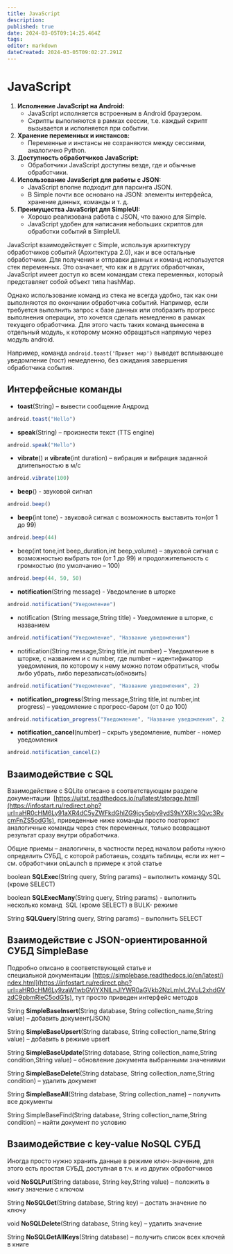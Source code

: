 ```yaml
---
title: JavaScript
description: 
published: true
date: 2024-03-05T09:14:25.464Z
tags: 
editor: markdown
dateCreated: 2024-03-05T09:02:27.291Z
---
```


# JavaScript
1. **Исполнение JavaScript на Android:**
	- JavaScript исполняется встроенным в Android браузером.
	- Скрипты выполняются в рамках сессии, т.е. каждый скрипт вызывается и исполняется при событии.
1. **Хранение переменных и инстансов:**
    - Переменные и инстансы не сохраняются между сессиями, аналогично Python.
3. **Доступность обработчиков JavaScript:**
    - Обработчики JavaScript доступны везде, где и обычные обработчики.
4. **Использование JavaScript для работы с JSON:**
    - JavaScript вполне подходит для парсинга JSON.
    - В Simple почти все основано на JSON: элементы интерфейса, хранение данных, команды и т. д.
5. **Преимущества JavaScript для SimpleUI:**
    - Хорошо реализована работа с JSON, что важно для Simple.
    - JavaScript удобен для написания небольших скриптов для обработки событий в SimpleUI.

JavaScript взаимодействует с Simple, используя архитектуру обработчиков событий (Архитектура 2.0), как и все остальные обработчики. Для получения и отправки данных и команд используется стек переменных. Это означает, что как и в других обработчиках, JavaScript имеет доступ ко всем командам стека переменных, который представляет собой объект типа hashMap.

Однако использование команд из стека не всегда удобно, так как они выполняются по окончании обработчика событий. Например, если требуется выполнить запрос к базе данных или отобразить прогресс выполнения операции, это хочется сделать немедленно в рамках текущего обработчика. Для этого часть таких команд вынесена в отдельный модуль, к которому можно обращаться напрямую через модуль android.

Например, команда 
```android.toast('Привет мир')```
выведет всплывающее уведомление (тост) немедленно, без ожидания завершения обработчика события.
## Интерфейсные команды
- **toast**(String) – вывести сообщение Андроид 
```JavaScript
android.toast("Hello")
```
- **speak**(String) – произнести текст (TTS engine)
```JavaScript
android.speak("Hello")
```
- **vibrate**() и **vibrate**(int duration) – вибрация и вибрация заданной длительностью в м/с
```JavaScript
android.vibrate(100)
```
- **beep**() - звуковой сигнал
```JavaScript
android.beep()
```
- **beep**(int tone) - звуковой сигнал с возможность выставить тон(от 1 до 99)
```JavaScript
android.beep(44)
```
- beep(int tone,int beep_duration,int beep_volume) – звуковой сигнал с возможностью выбрать тон (от 1 до 99) и продолжительность с громкостью (по умолчанию – 100)
```JavaScript
android.beep(44, 50, 50)
```
- **notification**(String message) - Уведомление в шторке 
```JavaScript
android.notification("Уведомление")
```
- notification (String message,String title)  - Уведомление в шторке, с названием
```JavaScript
android.notification("Уведомление", "Название уведомления")
```
- notification(String message,String title,int number) – Уведомление в шторке, с названием и с number, где number – идентификатор уведомления, по которому к нему можно потом обратиться, чтобы либо убрать, либо перезаписать(обновить)
```JavaScript
android.notification("Уведомление", "Название уведомления", 2)
```
- **notification_progress**(String message,String title,int number,int progress) – уведомление с прогресс-баром (от 0 до 100)
```JavaScript
android.notification_progress("Уведомление", "Название уведомления", 2, 54)
```
- **notification_cancel**(number) – скрыть уведомление, number - номер уведомления
```JavaScript
android.notification_cancel(2)
```
## Взаимодействие с SQL

Взаимодействие с SQLite описано в соответствующем разделе документации  [https://uitxt.readthedocs.io/ru/latest/storage.html](https://infostart.ru/redirect.php?url=aHR0cHM6Ly91aXR4dC5yZWFkdGhlZG9jcy5pby9ydS9sYXRlc3Qvc3RvcmFnZS5odG1s), приведенные ниже команды просто повторяют аналогичные команды через стек переменных, только возвращают результат сразу внутри обработчика.

Общие приемы – аналогичны, в частности перед началом работы нужно определить СУБД, с которой работаешь, создать таблицы, если их нет – см. обработчики onLaunch в примере к этой статье

boolean **SQLExec**(String query, String params) – выполнить команду SQL (кроме SELECT)

boolean **SQLExecMany**(String query, String params) - выполнить несколько команд  SQL (кроме SELECT) в BULK- режиме

String **SQLQuery**(String query, String params) – выполнить SELECT

## Взаимодействие с JSON-ориентированной СУБД SimpleBase

Подробно описано в соответствующей статье и специальной документации [https://simplebase.readthedocs.io/en/latest/index.html](https://infostart.ru/redirect.php?url=aHR0cHM6Ly9zaW1wbGViYXNlLnJlYWR0aGVkb2NzLmlvL2VuL2xhdGVzdC9pbmRleC5odG1s), тут просто приведен интерфейс методов

String **SimpleBaseInsert**(String database, String collection_name,String value) – добавить документ(JSON)

String **SimpleBaseUpsert**(String database, String collection_name,String value) – добавить в режиме upsert

String **SimpleBaseUpdate**(String database, String collection_name,String condition,String value) – обновление документа выбранными значениями

String **SimpleBaseDelete**(String database, String collection_name,String condition) – удалить документ

String **SimpleBaseAll**(String database, String collection_name) – получить все документы

String SimpleBaseFind(String database, String collection_name,String condition) – найти документ по условию

## Взаимодействие с key-value NoSQL СУБД  
Иногда просто нужно хранить данные в режиме ключ-значение, для этого есть простая СУБД, доступная в т.ч. и из других обработчиков

void **NoSQLPut**(String database, String key,String value) – положить в книгу значение с ключом

String **NoSQLGet**(String database, String key) – достать значение по ключу

void **NoSQLDelete**(String database, String key) – удалить значение

String **NoSQLGetAllKeys**(String database) – получить список всех ключей в книге